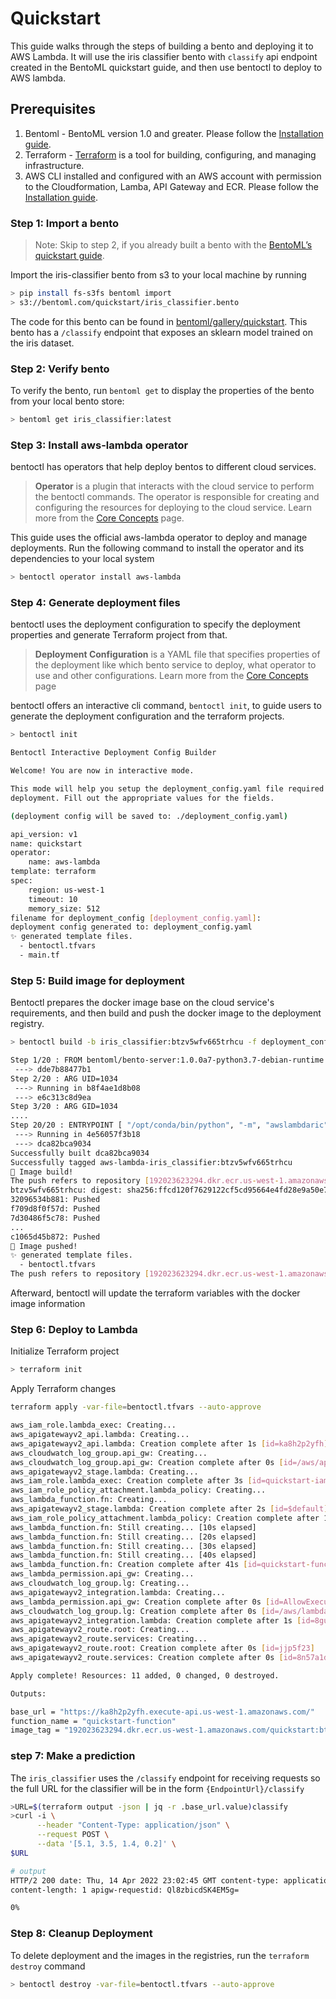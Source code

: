 # Quickstart

This guide walks through the steps of building a bento and deploying it to AWS
Lambda. It will use the iris classifier bento with `classify` api endpoint
created in the BentoML quickstart guide, and then use bentoctl to deploy to AWS
lambda.

## Prerequisites

1. Bentoml - BentoML version 1.0 and greater. Please follow the [Installation
   guide](https://docs.bentoml.org/en/latest/quickstart.html#installation).
2. Terraform - [Terraform](https://www.terraform.io/) is a tool for building,
   configuring, and managing infrastructure.
3. AWS CLI installed and configured with an AWS account with permission to the
   Cloudformation, Lamba, API Gateway and ECR. Please follow the [Installation
   guide](https://docs.aws.amazon.com/cli/latest/userguide/getting-started-install.html).

### Step 1: Import a bento

> Note: Skip to step 2, if you already built a bento with the [BentoML’s
> quickstart guide](https://docs.bentoml.org/en/latest/quickstart.html).

Import the iris-classifier bento from s3 to your local machine by running

```bash
> pip install fs-s3fs bentoml import
> s3://bentoml.com/quickstart/iris_classifier.bento
```

The code for this bento can be found in
[bentoml/gallery/quickstart](https://github.com/bentoml/gallery/tree/main/quickstart).
This bento has a `/classify` endpoint that exposes an sklearn model trained on
the iris dataset.

### Step 2: Verify bento

To verify the bento, run `bentoml get` to display the properties of the bento
from your local bento store:

```bash
> bentoml get iris_classifier:latest
```

### Step 3: Install aws-lambda operator

bentoctl has operators that help deploy bentos to different cloud services.

> **Operator** is a plugin that interacts with the cloud service to perform the
> bentoctl commands. The operator is responsible for creating and configuring
> the resources for deploying to the cloud service. Learn more from the [Core
> Concepts](./core-concepts.md#operators) page.

This guide uses the official aws-lambda operator to deploy and manage
deployments. Run the following command to install the operator and its
dependencies to your local system

```bash
> bentoctl operator install aws-lambda
```

### Step 4: Generate deployment files

bentoctl uses the deployment configuration to specify the deployment properties
and generate Terraform project from that.

> **Deployment Configuration** is a YAML file that specifies properties of the
> deployment like which bento service to deploy, what operator to use and other
> configurations. Learn more from the [Core
> Concepts](./core-concepts.md#deployment-configuration) page


bentoctl offers an interactive cli command, `bentoctl init`, to guide users to
generate the deployment configuration and the terraform projects.

```bash
> bentoctl init

Bentoctl Interactive Deployment Config Builder

Welcome! You are now in interactive mode.

This mode will help you setup the deployment_config.yaml file required for
deployment. Fill out the appropriate values for the fields.

(deployment config will be saved to: ./deployment_config.yaml)

api_version: v1
name: quickstart
operator:
    name: aws-lambda
template: terraform
spec:
    region: us-west-1
    timeout: 10
    memory_size: 512
filename for deployment_config [deployment_config.yaml]:
deployment config generated to: deployment_config.yaml
✨ generated template files.
  - bentoctl.tfvars
  - main.tf
```

### Step 5: Build image for deployment

Bentoctl prepares the docker image base on the cloud service's requirements, and
then build and push the docker image to the deployment registry.

```bash
> bentoctl build -b iris_classifier:btzv5wfv665trhcu -f deployment_config.yaml

Step 1/20 : FROM bentoml/bento-server:1.0.0a7-python3.7-debian-runtime
 ---> dde7b88477b1
Step 2/20 : ARG UID=1034
 ---> Running in b8f4ae1d8b08
 ---> e6c313c8d9ea
Step 3/20 : ARG GID=1034
....
Step 20/20 : ENTRYPOINT [ "/opt/conda/bin/python", "-m", "awslambdaric" ]
 ---> Running in 4e56057f3b18
 ---> dca82bca9034
Successfully built dca82bca9034
Successfully tagged aws-lambda-iris_classifier:btzv5wfv665trhcu
🔨 Image build!
The push refers to repository [192023623294.dkr.ecr.us-west-1.amazonaws.com/quickstart]
btzv5wfv665trhcu: digest: sha256:ffcd120f7629122cf5cd95664e4fd28e9a50e799be7bb23f0b5b03f14ca5c672 size: 3253
32096534b881: Pushed
f709d8f0f57d: Pushed
7d30486f5c78: Pushed
...
c1065d45b872: Pushed
🚀 Image pushed!
✨ generated template files.
  - bentoctl.tfvars
The push refers to repository [192023623294.dkr.ecr.us-west-1.amazonaws.com/quickstart]
```

Afterward, bentoctl will update the terraform variables with the docker image
information


### Step 6: Deploy to Lambda


Initialize Terraform project

```bash
> terraform init
```

Apply Terraform changes

```bash
terraform apply -var-file=bentoctl.tfvars --auto-approve

aws_iam_role.lambda_exec: Creating...
aws_apigatewayv2_api.lambda: Creating...
aws_apigatewayv2_api.lambda: Creation complete after 1s [id=ka8h2p2yfh]
aws_cloudwatch_log_group.api_gw: Creating...
aws_cloudwatch_log_group.api_gw: Creation complete after 0s [id=/aws/api_gw/quickstart-gw]
aws_apigatewayv2_stage.lambda: Creating...
aws_iam_role.lambda_exec: Creation complete after 3s [id=quickstart-iam]
aws_iam_role_policy_attachment.lambda_policy: Creating...
aws_lambda_function.fn: Creating...
aws_apigatewayv2_stage.lambda: Creation complete after 2s [id=$default]
aws_iam_role_policy_attachment.lambda_policy: Creation complete after 1s [id=quickstart-iam-20220414203448384500000001]
aws_lambda_function.fn: Still creating... [10s elapsed]
aws_lambda_function.fn: Still creating... [20s elapsed]
aws_lambda_function.fn: Still creating... [30s elapsed]
aws_lambda_function.fn: Still creating... [40s elapsed]
aws_lambda_function.fn: Creation complete after 41s [id=quickstart-function]
aws_lambda_permission.api_gw: Creating...
aws_cloudwatch_log_group.lg: Creating...
aws_apigatewayv2_integration.lambda: Creating...
aws_lambda_permission.api_gw: Creation complete after 0s [id=AllowExecutionFromAPIGateway]
aws_cloudwatch_log_group.lg: Creation complete after 0s [id=/aws/lambda/quickstart-function]
aws_apigatewayv2_integration.lambda: Creation complete after 1s [id=8gumjws]
aws_apigatewayv2_route.root: Creating...
aws_apigatewayv2_route.services: Creating...
aws_apigatewayv2_route.root: Creation complete after 0s [id=jjp5f23]
aws_apigatewayv2_route.services: Creation complete after 0s [id=8n57a1d]

Apply complete! Resources: 11 added, 0 changed, 0 destroyed.

Outputs:

base_url = "https://ka8h2p2yfh.execute-api.us-west-1.amazonaws.com/"
function_name = "quickstart-function"
image_tag = "192023623294.dkr.ecr.us-west-1.amazonaws.com/quickstart:btzv5wfv665trhcu"
```

### step 7: Make a prediction

The `iris_classifier` uses the `/classify` endpoint for receiving requests so
the full URL for the classifier will be in the form `{EndpointUrl}/classify`

```bash
>URL=$(terraform output -json | jq -r .base_url.value)classify
>curl -i \
      --header "Content-Type: application/json" \
      --request POST \
      --data '[5.1, 3.5, 1.4, 0.2]' \
$URL

# output
HTTP/2 200 date: Thu, 14 Apr 2022 23:02:45 GMT content-type: application/json
content-length: 1 apigw-requestid: Ql8zbicdSK4EM5g=

0%
```

### Step 8: Cleanup Deployment

To delete deployment and the images in the registries, run the `terraform
destroy` command

```bash
> bentoctl destroy -var-file=bentoctl.tfvars --auto-approve
```
